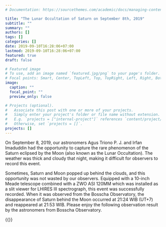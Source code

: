```yaml
---
# Documentation: https://sourcethemes.com/academic/docs/managing-content/

title: "The Lunar Occultation of Saturn on September 8th, 2019"
subtitle: ""
summary: ""
authors: []
tags: []
categories: []
date: 2019-09-10T16:28:06+07:00
lastmod: 2019-09-10T16:28:06+07:00
featured: true
draft: false

# Featured image
# To use, add an image named `featured.jpg/png` to your page's folder.
# Focal points: Smart, Center, TopLeft, Top, TopRight, Left, Right, BottomLeft, Bottom, BottomRight.
image:
  caption: ""
  focal_point: ""
  preview_only: false

# Projects (optional).
#   Associate this post with one or more of your projects.
#   Simply enter your project's folder or file name without extension.
#   E.g. `projects = ["internal-project"]` references `content/project/deep-learning/index.md`.
#   Otherwise, set `projects = []`.
projects: []
---
```


On September 8, 2019, our astronomers Agus Triono P. J. and Irfan Imaduddin had the opportunity to capture the rare phenomenon of the Saturn eclipsed by the Moon (also known as the Lunar Occultation). The weather was thick and cloudy that night, making it difficult for observers to record this event.

Sometimes, Saturn and Moon popped up behind the clouds, and this opportunity was not wasted by our observers. Equipped with a 10-inch Meade telescope combined with a ZWO ASI 120MM which was installed as a slit viewer for LHIRES III spectrograph, this event was successfully recorded. When it was observed from the Bosscha Observatory, the disappearance of Saturn behind the Moon occurred at 21:24 WIB (UT+7) and reappeared at 21:53 WIB.
Please enjoy the following observation result by the astronomers from Bosscha Observatory.


<!-- {{< video src="saturn-occultation-2.mp4" controls="yes" >}} -->
{{<youtube vazZI3r3JMw>}}